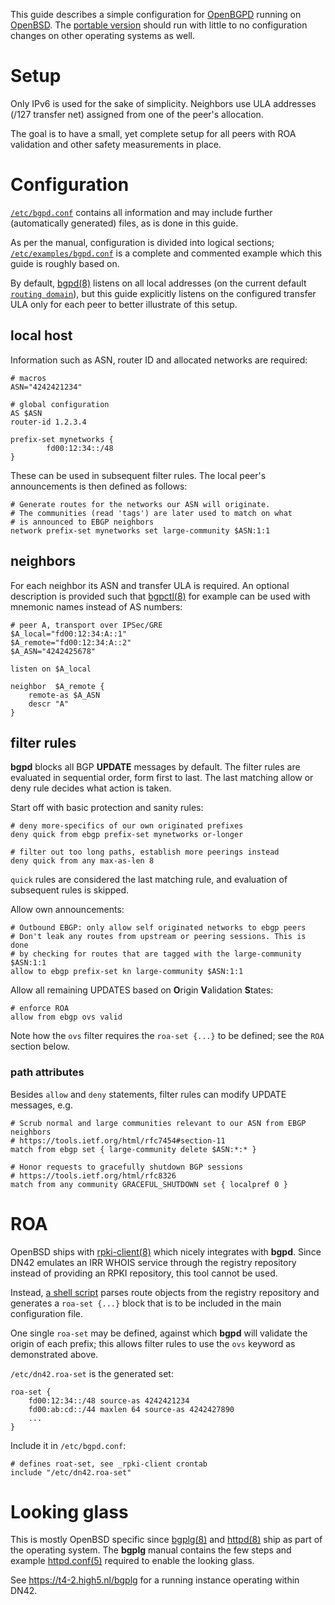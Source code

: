 This guide describes a simple configuration for [OpenBGPD](https://openbgpd.org) running on [OpenBSD](https://openbsd.org).
The [portable version](https://openbgpd.org/ftp.html) should run with little to no configuration changes on other operating systems as well.

# Setup
Only IPv6 is used for the sake of simplicity.
Neighbors use ULA addresses (/127 transfer net) assigned from one of the peer's allocation.

The goal is to have a small, yet complete setup for all peers with ROA validation and other safety measurements in place.

# Configuration
[`/etc/bgpd.conf`](https://man.openbsd.org/bgpd.conf.5) contains all information and may include further (automatically generated) files, as is done in this guide.

As per the manual, configuration is divided into logical sections;  [`/etc/examples/bgpd.conf`](http://cvsweb.openbsd.org/cgi-bin/cvsweb/~checkout~/src/etc/examples/bgpd.conf?rev=HEAD&content-type=text/plain&only_with_tag=MAIN) is a complete and commented example which this guide is roughly based on.

By default, [bgpd(8)](http://man.openbsd.org/bgpd.8) listens on all local addresses (on the current default [`routing domain`](http://man.openbsd.org/rdomain.4)), but this guide explicitly listens on the configured transfer ULA only for each peer to better illustrate of this setup.

## local host
Information such as ASN, router ID and allocated networks are required:
```
# macros
ASN="4242421234"

# global configuration
AS $ASN
router-id 1.2.3.4

prefix-set mynetworks {
        fd00:12:34::/48
}
```

These can be used in subsequent filter rules.
The local peer's announcements is then defined as follows:
```
# Generate routes for the networks our ASN will originate.
# The communities (read 'tags') are later used to match on what
# is announced to EBGP neighbors
network prefix-set mynetworks set large-community $ASN:1:1
```

## neighbors
For each neighbor its ASN and transfer ULA is required.
An optional description is provided such that [bgpctl(8)](http://man.openbsd.org/bgpctl.8) for example can be used with mnemonic names instead of AS numbers:
```
# peer A, transport over IPSec/GRE
$A_local="fd00:12:34:A::1"
$A_remote="fd00:12:34:A::2"
$A_ASN="4242425678"

listen on $A_local

neighbor  $A_remote {
    remote-as $A_ASN
    descr "A"
}
```

## filter rules
**bgpd** blocks all BGP __UPDATE__ messages by default.
The filter rules are evaluated in sequential order, form first to last.
The last matching allow or deny rule decides what action is taken.

Start off with basic protection and sanity rules:
```
# deny more-specifics of our own originated prefixes
deny quick from ebgp prefix-set mynetworks or-longer

# filter out too long paths, establish more peerings instead
deny quick from any max-as-len 8
```

`quick` rules are considered the last matching rule, and evaluation of subsequent rules is skipped.

Allow own announcements:
```
# Outbound EBGP: only allow self originated networks to ebgp peers
# Don't leak any routes from upstream or peering sessions. This is done
# by checking for routes that are tagged with the large-community $ASN:1:1
allow to ebgp prefix-set kn large-community $ASN:1:1
```

Allow all remaining UPDATES based on **O**rigin **V**alidation **S**tates:
```
# enforce ROA
allow from ebgp ovs valid
```

Note how the `ovs` filter requires the `roa-set {...}` to be defined;  see the `ROA` section below.

### path attributes
Besides `allow` and `deny` statements, filter rules can modify UPDATE messages, e.g.
```
# Scrub normal and large communities relevant to our ASN from EBGP neighbors
# https://tools.ietf.org/html/rfc7454#section-11
match from ebgp set { large-community delete $ASN:*:* }

# Honor requests to gracefully shutdown BGP sessions
# https://tools.ietf.org/html/rfc8326
match from any community GRACEFUL_SHUTDOWN set { localpref 0 }
```

# ROA
OpenBSD ships with [rpki-client(8)](http://man.openbsd.org/rpki-client.8) which nicely integrates with **bgpd**.
Since DN42 emulates an IRR WHOIS service through the registry repository instead of providing an RPKI repository, this tool cannot be used.

Instead, [a shell script](https://t4-2.high5.nl/pub/dn42/generate_roa-set.sh) parses route objects from the registry repository and generates a `roa-set {...}` block that is to be included in the main configuration file.

One single `roa-set` may be defined, against which **bgpd** will validate the origin of each prefix;  this allows filter rules to use the `ovs` keyword as demonstrated above.

`/etc/dn42.roa-set` is the generated set:
```
roa-set {
    fd00:12:34::/48 source-as 4242421234
    fd00:ab:cd::/44 maxlen 64 source-as 4242427890
    ...
}
```

Include it in `/etc/bgpd.conf`:
```
# defines roat-set, see _rpki-client crontab
include "/etc/dn42.roa-set"
```

# Looking glass
This is mostly OpenBSD specific since [bgplg(8)](http://man.openbsd.org/bgplg.8) and [httpd(8)](http://man.openbsd.org/httpd.8) ship as part of the operating system.
The **bgplg** manual contains the few steps and example [httpd.conf(5)](http://man.openbsd.org/httpd.conf.5) required to enable the looking glass.

See https://t4-2.high5.nl/bgplg for a running instance operating within DN42.